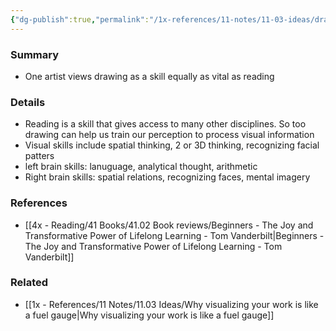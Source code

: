 ```yaml
---
{"dg-publish":true,"permalink":"/1x-references/11-notes/11-03-ideas/drawing-a-vital-skill-like-reading/","title":"Drawing a vital skill like reading","noteIcon":""}
---
```



### Summary
- One artist views drawing as a skill equally as vital as reading

### Details
- Reading is a skill that gives access to many other disciplines. So too drawing can help us train our perception to process visual information
- Visual skills include spatial thinking, 2 or 3D thinking, recognizing facial patters
- left brain skills: lanuguage, analytical thought, arithmetic
- Right brain skills: spatial relations, recognizing faces, mental imagery

### References
- [[4x - Reading/41 Books/41.02 Book reviews/Beginners - The Joy and Transformative Power of Lifelong Learning - Tom Vanderbilt\|Beginners - The Joy and Transformative Power of Lifelong Learning - Tom Vanderbilt]]

### Related
- [[1x - References/11 Notes/11.03 Ideas/Why visualizing your work is like a fuel gauge\|Why visualizing your work is like a fuel gauge]]